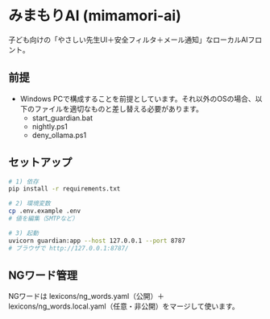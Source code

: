 # みまもりAI (mimamori-ai)

子ども向けの「やさしい先生UI＋安全フィルタ＋メール通知」なローカルAIフロント。

## 前提

* Windows PCで構成することを前提としています。それ以外のOSの場合、以下のファイルを適切なものと差し替える必要があります。
    * start_guardian.bat
    * nightly.ps1
    * deny_ollama.ps1

## セットアップ
```bash
# 1) 依存
pip install -r requirements.txt

# 2) 環境変数
cp .env.example .env
# 値を編集（SMTPなど）

# 3) 起動
uvicorn guardian:app --host 127.0.0.1 --port 8787
# ブラウザで http://127.0.0.1:8787/

```
## NGワード管理
NGワードは lexicons/ng_words.yaml（公開）＋ lexicons/ng_words.local.yaml（任意・非公開）をマージして使います。